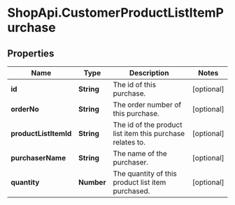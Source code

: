 # ShopApi.CustomerProductListItemPurchase

## Properties
Name | Type | Description | Notes
------------ | ------------- | ------------- | -------------
**id** | **String** | The id of this purchase. | [optional] 
**orderNo** | **String** | The order number of this purchase. | [optional] 
**productListItemId** | **String** | The id of the product list item this purchase relates to. | [optional] 
**purchaserName** | **String** | The name of the purchaser. | [optional] 
**quantity** | **Number** | The quantity of this product list item purchased. | [optional] 
